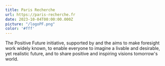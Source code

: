 ```yaml
---
title: Paris Recherche
url: https://paris-recherche.fr
date: 2023-10-04T00:00:00.000Z
picture: "/logoPF.png"
color: '#fff'
---
```

The Positive Future initiative, supported by  and the  aims to make foresight work widely known, to enable everyone to imagine a livable and desirable, yet realistic future, and to share positive and inspiring visions tomorrow's world.
